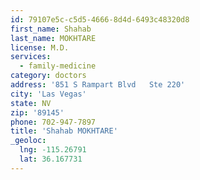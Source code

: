 ```yaml
---
id: 79107e5c-c5d5-4666-8d4d-6493c48320d8
first_name: Shahab
last_name: MOKHTARE
license: M.D.
services:
  - family-medicine
category: doctors
address: '851 S Rampart Blvd   Ste 220'
city: 'Las Vegas'
state: NV
zip: '89145'
phone: 702-947-7897
title: 'Shahab MOKHTARE'
_geoloc:
  lng: -115.26791
  lat: 36.167731
---
```

